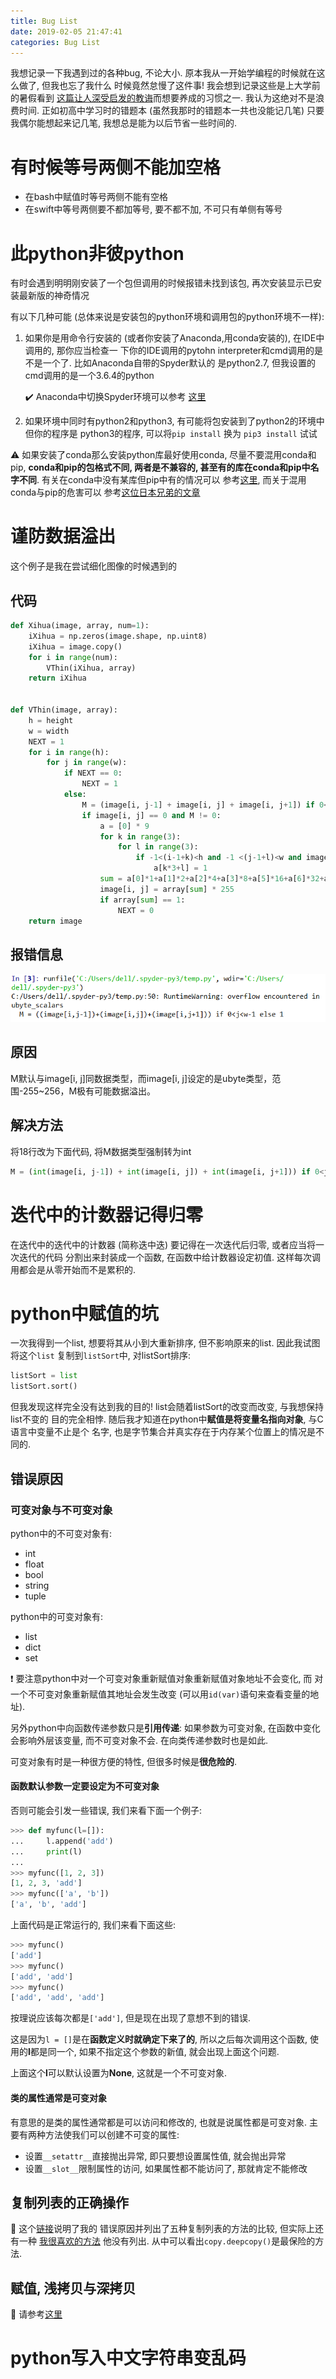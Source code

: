 ```yaml
---
title: Bug List
date: 2019-02-05 21:47:41
categories: Bug List
---
```


我想记录一下我遇到过的各种bug, 不论大小. 原本我从一开始学编程的时候就在这么做了, 但我也忘了我什么
时候竟然怠慢了这件事! 我会想到记录这些是上大学前的暑假看到
[这篇让人深受启发的教诲](https://zhuanlan.zhihu.com/p/22266788)而想要养成的习惯之一.
我认为这绝对不是浪费时间. 正如初高中学习时的错题本 (虽然我那时的错题本一共也没能记几笔)
只要我偶尔能想起来记几笔, 我想总是能为以后节省一些时间的.

<!-- More -->

# 有时候等号两侧不能加空格

- 在bash中赋值时等号两侧不能有空格
- 在swift中等号两侧要不都加等号, 要不都不加, 不可只有单侧有等号

# 此python非彼python

有时会遇到明明刚安装了一个包但调用的时候报错未找到该包, 再次安装显示已安装最新版的神奇情况

有以下几种可能 (总体来说是安装包的python环境和调用包的python环境不一样):

1. 如果你是用命令行安装的 (或者你安装了Anaconda,用conda安装的), 在IDE中调用的, 那你应当检查一
   下你的IDE调用的pytohn interpreter和cmd调用的是不是一个了. 比如Anaconda自带的Spyder默认的
   是python2.7, 但我设置的cmd调用的是一个3.6.4的python

   :heavy_check_mark: Anaconda中切换Spyder环境可以参考
   [这里](https://www.zhihu.com/question/49144687)
2. 如果环境中同时有python2和python3, 有可能将包安装到了python2的环境中但你的程序是
   python3的程序, 可以将`pip install` 换为 `pip3 install` 试试

:warning: 如果安装了conda那么安装python库最好使用conda, 尽量不要混用conda和pip,
**conda和pip的包格式不同, 两者是不兼容的, 甚至有的库在conda和pip中名字不同**.
有关在conda中没有某库但pip中有的情况可以
参考[这里](https://www.zhihu.com/question/49144687), 而关于混用conda与pip的危害可以
参考[这位日本兄弟的文章](http://onoz000.hatenablog.com/entry/2018/02/11/142347)

# 谨防数据溢出

这个例子是我在尝试细化图像的时候遇到的

## 代码

```python
def Xihua(image, array, num=1):
    iXihua = np.zeros(image.shape, np.uint8)
    iXihua = image.copy()
    for i in range(num):
        VThin(iXihua, array)
    return iXihua


def VThin(image, array):
    h = height
    w = width
    NEXT = 1
    for i in range(h):
        for j in range(w):
            if NEXT == 0:
                NEXT = 1
            else:
                M = (image[i, j-1] + image[i, j] + image[i, j+1]) if 0<j<w-1 else 1
                if image[i, j] == 0 and M != 0:
                    a = [0] * 9
                    for k in range(3):
                        for l in range(3):
                            if -1<(i-1+k)<h and -1 <(j-1+l)<w and image[i-1+k, j-1+l]==255:
                                a[k*3+l] = 1
                    sum = a[0]*1+a[1]*2+a[2]*4+a[3]*8+a[5]*16+a[6]*32+a[7]*64+a[8]*128
                    image[i, j] = array[sum] * 255
                    if array[sum] == 1:
                        NEXT = 0
    return image
```

## 报错信息

![报错信息](Bug-List/图像细化代码的报错.png)

## 原因

M默认与image[i, j]同数据类型，而image[i, j]设定的是ubyte类型，范围-255~256，M极有可能数据溢出。

## 解决方法

将18行改为下面代码, 将M数据类型强制转为int

```python
M = (int(image[i, j-1]) + int(image[i, j]) + int(image[i, j+1])) if 0<j<w-1 else 1
```

# 迭代中的计数器记得归零

在迭代中的迭代中的计数器 (简称迭中迭) 要记得在一次迭代后归零, 或者应当将一次迭代的代码
分割出来封装成一个函数, 在函数中给计数器设定初值. 这样每次调用都会是从零开始而不是累积的.

# python中赋值的坑

一次我得到一个list, 想要将其从小到大重新排序, 但不影响原来的list. 因此我试图将这个`list`
复制到`listSort`中, 对listSort排序:

```python
listSort = list
listSort.sort()
```

但我发现这样完全没有达到我的目的! list会随着listSort的改变而改变, 与我想保持list不变的
目的完全相悖. 随后我才知道在python中**赋值是将变量名指向对象**, 与C语言中变量不止是个
名字, 也是字节集合并真实存在于内存某个位置上的情况是不同的.

## 错误原因

### 可变对象与不可变对象

python中的不可变对象有:

- int
- float
- bool
- string
- tuple

python中的可变对象有:

- list
- dict
- set

:exclamation: 要注意python中对一个可变对象重新赋值对象重新赋值对象地址不会变化, 而
对一个不可变对象重新赋值其地址会发生改变 (可以用`id(var)`语句来查看变量的地址).

另外python中向函数传递参数只是**引用传递**: 如果参数为可变对象, 在函数中变化会影响外层该变量,
而不可变对象不会. 在向类传递参数时也是如此.

可变对象有时是一种很方便的特性, 但很多时候是**很危险的**.

#### 函数默认参数一定要设定为**不可变对象**

否则可能会引发一些错误, 我们来看下面一个例子:

```python
>>> def myfunc(l=[]):
...     l.append('add')
...     print(l)
...
>>> myfunc([1, 2, 3])
[1, 2, 3, 'add']
>>> myfunc(['a', 'b'])
['a', 'b', 'add']
```

上面代码是正常运行的, 我们来看下面这些:

```python
>>> myfunc()
['add']
>>> myfunc()
['add', 'add']
>>> myfunc()
['add', 'add', 'add']
```

按理说应该每次都是`['add']`, 但是现在出现了意想不到的错误.

这是因为`l = []`是在**函数定义时就确定下来了的**, 所以之后每次调用这个函数, 使用的**l**都是同一个, 如果不指定这个参数的新值, 就会出现上面这个问题.

上面这个**l**可以默认设置为**None**, 这就是一个不可变对象.

#### 类的属性通常是可变对象

有意思的是类的属性通常都是可以访问和修改的, 也就是说属性都是可变对象. 主要有两种方法使我们可以创建不可变的属性:

- 设置`__setattr__`直接抛出异常, 即只要想设置属性值, 就会抛出异常
- 设置`__slot__`限制属性的访问, 如果属性都不能访问了, 那就肯定不能修改

## 复制列表的正确操作

:link: 这个[链接](https://www.cnblogs.com/ifantastic/p/3811145.html)说明了我的
错误原因并列出了五种复制列表的方法的比较, 但实际上还有一种
[我很喜欢的方法](https://www.programiz.com/python-programming/methods/list/copy)
他没有列出. 从中可以看出`copy.deepcopy()`是最保险的方法.

## 赋值, 浅拷贝与深拷贝

:link: 请参考[这里](https://www.jianshu.com/p/1059318d38e0)

# python写入中文字符串变乱码

<!-- TODO -->